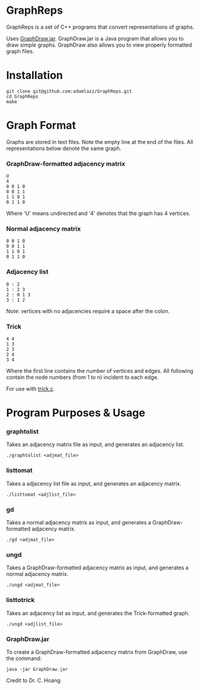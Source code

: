 # GraphReps
GraphReps is a set of C++ programs that convert representations of graphs.

Uses [GraphDraw.jar](http://multires.caltech.edu/~keenan/GraphDraw/index.html). GraphDraw.jar is a Java program that allows you to draw simple graphs. GraphDraw also allows you to view properly formatted graph files.

# Installation

```
git clone git@github.com:adamlazz/GraphReps.git
cd GraphReps
make
```

# Graph Format
Graphs are stored in text files. Note the empty line at the end of the files. All representations below denote the same graph.

### GraphDraw-formatted adjacency matrix

```
U
4
0 0 1 0
0 0 1 1
1 1 0 1
0 1 1 0

```

Where 'U' means undirected and '4' denotes that the graph has 4 vertices.

### Normal adjacency matrix

```
0 0 1 0
0 0 1 1
1 1 0 1
0 1 1 0

```

### Adjacency list

```
0 : 2
1 : 2 3
2 : 0 1 3
3 : 1 2

```

Note: vertices with no adjacencies require a space after the colon.

### Trick

```
4 4
1 3
2 3
2 4
3 4
```

Where the first line contains the number of vertices and edges. All following contain the node numbers (from 1 to n) incident to each edge.

For use with [trick.c](http://mat.gsia.cmu.edu/COLOR/solvers/trick.c).

# Program Purposes & Usage
### graphtolist
Takes an adjacency matrix file as input, and generates an adjacency list.

```
./graphtolist <adjmat_file>
```

### listtomat
Takes a adjacency list file as input, and generates an adjacency matrix.

```
./listtomat <adjlist_file>
```

### gd
Takes a normal adjacency matrix as input, and generates a GraphDraw-formatted adjacency matrix.

```
./gd <adjmat_file>
```

### ungd
Takes a GraphDraw-formatted adjacency matrix as input, and generates a normal adjacency matrix.

```
./ungd <adjmat_file>
```

### listtotrick
Takes an adjacency list as input, and generates the Trick-formatted graph.

```
./ungd <adjlist_file>
```

### GraphDraw.jar
To create a GraphDraw-formatted adjacency matrix from GraphDraw, use the command:

```
java -jar GraphDraw.jar
```

Credit to Dr. C. Hoang